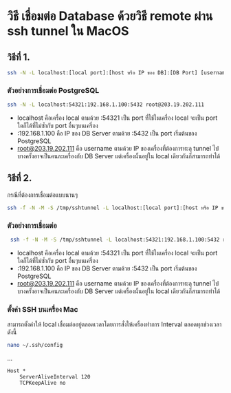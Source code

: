 # วิธี เชื่อมต่อ Database ด้วยวิธี remote ผ่าน ssh tunnel ใน MacOS

## วิธีที่ 1.
```bash
ssh -N -L localhost:[local port]:[host หรือ IP ของ DB]:[DB Port] [username ของเครื่องที่ต้องการ remote]@[host/ip ของเครื่องที่จะ ssh]
```

### ตัวอย่างการเชื่อมต่อ PostgreSQL
```bash
ssh -N -L localhost:54321:192.168.1.100:5432 root@203.19.202.111
```
- localhost คือเครื่อง local ตามด้วย :54321 เป็น port ที่ใช้ในเครื่อง local จะเป็น port ใดก็ได้ที่ไม่ซ้ำกับ port อื่นๆบนเครื่อง
- :192.168.1.100 คือ IP ของ DB Server ตามด้วย :5432 เป็น port เริ่มต้นของ PostgreSQL
- root@203.19.202.111 คือ username ตามด้วย IP ของเครื่องที่ต้องการทะลุ tunnel ไปบางครั้งอาจเป็นคนละเครื่องกับ DB Server แต่เครื่องนั้นอยู่ใน local เดียวกันก็สามารถทำได้

## วิธีที่ 2.
กรณีที่ต้องการเชื่อมต่อแบบนานๆ
```bash
ssh -f -N -M -S /tmp/sshtunnel -L localhost:[local port]:[host หรือ IP ของ DB]:[DB Port] [username ของเครื่องที่ต้องการ remote]@[host/ip ของเครื่องที่จะ ssh]
```

### ตัวอย่างการเชื่อมต่อ
```bash
 ssh -f -N -M -S /tmp/sshtunnel -L localhost:54321:192.168.1.100:5432 root@203.19.202.111
```
- localhost คือเครื่อง local ตามด้วย :54321 เป็น port ที่ใช้ในเครื่อง local จะเป็น port ใดก็ได้ที่ไม่ซ้ำกับ port อื่นๆบนเครื่อง
- :192.168.1.100 คือ IP ของ DB Server ตามด้วย :5432 เป็น port เริ่มต้นของ PostgreSQL
- root@203.19.202.111 คือ username ตามด้วย IP ของเครื่องที่ต้องการทะลุ tunnel ไปบางครั้งอาจเป็นคนละเครื่องกับ DB Server แต่เครื่องนั้นอยู่ใน local เดียวกันก็สามารถทำได้

### ตั้งค่า SSH บนเครื่อง Mac
สามารถตั้งค่าให้ local เชื่อมต่ออยู่ตลอดเวลาโดยการสั่งให้เครื่องทำการ Interval ตลอดทุกช่วงเวลาดังนี้
```bash
nano ~/.ssh/config
```
...
```
Host *
    ServerAliveInterval 120
    TCPKeepAlive no
```

